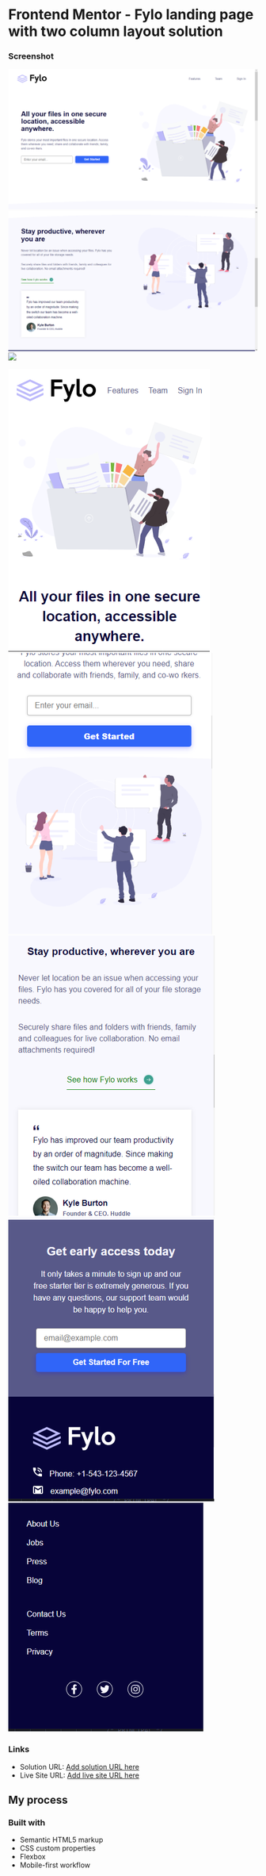 # Frontend Mentor - Fylo landing page with two column layout solution

### Screenshot

![](./screenshots/desktop.jpg)
![](./screenshots/desktop2.jpg)
![](./screenshots/desktop3.jpg)

![](./screenshots/mobile1.PNG)
![](./screenshots/mobile2.PNG)
![](./screenshots/mobile3.PNG)
![](./screenshots/mobile4.PNG)
![](./screenshots/mobile5.PNG)


### Links

- Solution URL: [Add solution URL here](https://github.com/Wellissonb/fylo-landing-page)
- Live Site URL: [Add live site URL here](https://wellissonb.github.io/fylo-landing-page/)

## My process

### Built with

- Semantic HTML5 markup
- CSS custom properties
- Flexbox
- Mobile-first workflow

